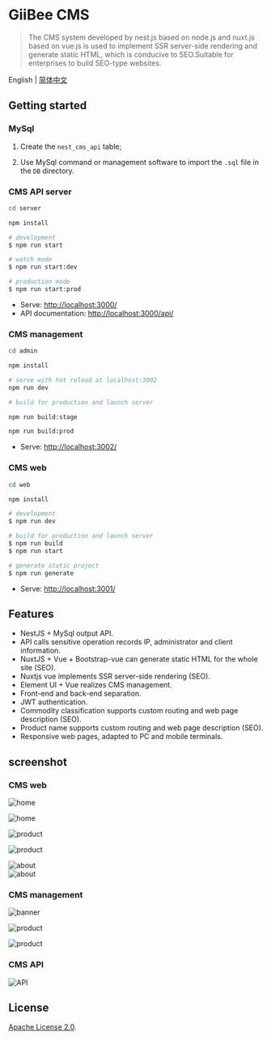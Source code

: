 # GiiBee CMS

> The CMS system developed by nest.js based on node.js and nuxt.js based on vue.js is used to implement SSR server-side rendering and generate static HTML, which is conducive to SEO.Suitable for enterprises to build SEO-type websites.


English | [简体中文](./README.zh-CN.md)


## Getting started

### MySql

1. Create the `nest_cms_api` table;

2. Use MySql command or management software to import the `.sql` file in the `DB` directory.

### CMS API server

```bash
cd server

npm install 

# development
$ npm run start

# watch mode
$ npm run start:dev

# production mode
$ npm run start:prod
```

* Serve: [http://localhost:3000/](http://localhost:3000/)
* API documentation: [http://localhost:3000/api/](http://localhost:3000/api/)

### CMS management

```bash
cd admin

npm install 

# serve with hot reload at localhost:3002
npm run dev

# build for production and launch server

npm run build:stage

npm run build:prod
```

* Serve: [http://localhost:3002/](http://localhost:3002/)


### CMS web

```bash
cd web

npm install 

# development
$ npm run dev

# build for production and launch server
$ npm run build
$ npm run start

# generate static project
$ npm run generate
```

* Serve: [http://localhost:3001/](http://localhost:3001/)


## Features

* NestJS + MySql output API.
* API calls sensitive operation records IP, administrator and client information.
* NuxtJS + Vue + Bootstrap-vue can generate static HTML for the whole site (SEO).
* Nuxtjs vue implements SSR server-side rendering (SEO).
* Element UI + Vue realizes CMS management.
* Front-end and back-end separation.
* JWT authentication.
* Commodity classification supports custom routing and web page description (SEO).
* Product name supports custom routing and web page description (SEO).
* Responsive web pages, adapted to PC and mobile terminals.

## screenshot

### CMS web
![home](screenshot/web/mobile-home.png)    

![home](screenshot/web/home.jpg)    

![product](screenshot/web/mobile-product.png)    

![product](screenshot/web/product.jpg)    

![about](screenshot/web/mobile-about.png)    
![about](screenshot/web/about.jpg)    

### CMS management

![banner](screenshot/admin/banner.png)    

![product](screenshot/admin/product-create.png)    

![product](screenshot/admin/product.png)    

### CMS  API

![API](screenshot/server/api.jpg)    

## License

[Apache License 2.0](LICENSE).
